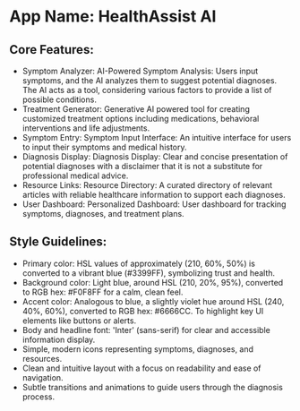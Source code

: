 # **App Name**: HealthAssist AI

## Core Features:

- Symptom Analyzer: AI-Powered Symptom Analysis: Users input symptoms, and the AI analyzes them to suggest potential diagnoses. The AI acts as a tool, considering various factors to provide a list of possible conditions.
- Treatment Generator: Generative AI powered tool for creating customized treatment options including medications, behavioral interventions and life adjustments.
- Symptom Entry: Symptom Input Interface: An intuitive interface for users to input their symptoms and medical history.
- Diagnosis Display: Diagnosis Display: Clear and concise presentation of potential diagnoses with a disclaimer that it is not a substitute for professional medical advice.
- Resource Links: Resource Directory: A curated directory of relevant articles with reliable healthcare information to support each diagnoses.
- User Dashboard: Personalized Dashboard: User dashboard for tracking symptoms, diagnoses, and treatment plans.

## Style Guidelines:

- Primary color: HSL values of approximately (210, 60%, 50%) is converted to a vibrant blue (#3399FF), symbolizing trust and health.
- Background color: Light blue, around HSL (210, 20%, 95%), converted to RGB hex: #F0F8FF for a calm, clean feel.
- Accent color: Analogous to blue, a slightly violet hue around HSL (240, 40%, 60%), converted to RGB hex: #6666CC. To highlight key UI elements like buttons or alerts.
- Body and headline font: 'Inter' (sans-serif) for clear and accessible information display.
- Simple, modern icons representing symptoms, diagnoses, and resources.
- Clean and intuitive layout with a focus on readability and ease of navigation.
- Subtle transitions and animations to guide users through the diagnosis process.